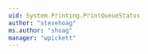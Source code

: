 ```yaml
---
uid: System.Printing.PrintQueueStatus
author: "stevehoag"
ms.author: "shoag"
manager: "wpickett"
---
```

